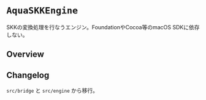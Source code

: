 # ``AquaSKKEngine``

SKKの変換処理を行なうエンジン。FoundationやCocoa等のmacOS SDKに依存しない。

## Overview

## Changelog

`src/bridge` と `src/engine` から移行。
